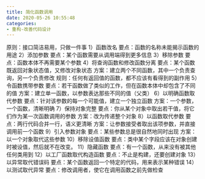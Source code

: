 ```yaml
---
title: 简化函数调用
date: 2020-05-26 10:55:48
categories:
- 重构-改善代码设计
---
```

原则：接口简洁易用，只做一件事
1）函数改名
要点：函数的名称未能揭示函数的用途
2）添加参数
要点：某个函数需要从调用端得到更多信息
3）移除参数
要点：函数本体不再需要某个参数
4）将查询函数和修改函数分离
要点：某个函数既返回对象状态值，又修改对象状态
方案：建立两个不同函数，其中一个负责查询，另一个负责修改
规则：任何有返回值的函数，都不应该有看得到的副作用
5）令函数携带参数
要点：若干函数做了类似的工作，但在函数本体中却包含了不同的值
方案：建立单一函数，以参数表达那些不同的值（父类）
6）以明确函数取代参数
要点：针对该参数的每一个可能值，建立一个独立函数
方案：一个参数，一个函数，清晰明确
7）保持对象完整
要点：你从某个对象中取出若干值，将它们作为某一次函数调用的参数
方案：改为传递整个对象
8）以函数取代参数
要点：两行代码合并一行，语义更清晰
方案：让参数接受者取出该项参数，并直接调用前一个函数
9）引入参数对象
要点：某些参数总是很自然地同时出现
方案：以一个对象取代这些参数
10）移除设值函数
要点：类中某个字段应该在对象创建时被设值，然后就不在改变。
11）隐藏函数
要点：有一个函数，从来没有被其他任何类用到
12）以工厂函数取代构造函数
要点：不止是构建，还要创建对象
13）以异常取代错误码
要点：某个函数返回一个特定的代码，用来表示某种错误
14）以测试取代异常
要点：修改调用者，使它在调用函数之前先做检查
